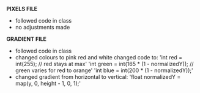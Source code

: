 **PIXELS FILE**

- followed code in class
- no adjustments made

**GRADIENT FILE**

- followed code in class
- changed colours to pink red and white 
changed code to:
    'int red = int(255); // red stays at max'
    'int green = int(165 * (1 - normalizedY)); // green varies for red to orange'
    'int blue = int(200 * (1 - normalizedY));'
- changed gradient from horizontal to vertical:
    'float normalizedY = map(y, 0, height - 1, 0, 1);'
    
